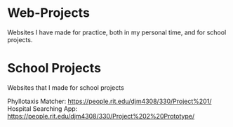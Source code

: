 # Web-Projects
Websites I have made for practice, both in my personal time, and for school projects.

# School Projects
Websites that I made for school projects

Phyllotaxis Matcher: https://people.rit.edu/djm4308/330/Project%201/  
Hospital Searching App: https://people.rit.edu/djm4308/330/Project%202%20Prototype/  
